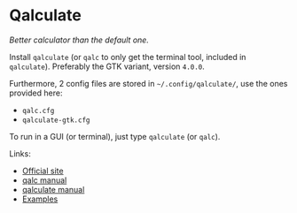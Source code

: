 # Qalculate

*Better calculator than the default one.*

Install ``` qalculate ``` (or ``` qalc ``` to only get the terminal tool, included in ``` qalculate ```). Preferably the GTK variant, version ``` 4.0.0 ```.

Furthermore, 2 config files are stored in ``` ~/.config/qalculate/ ```, use the ones provided here:
- ``` qalc.cfg ```
- ``` qalculate-gtk.cfg ```

To run in a GUI (or terminal), just type ``` qalculate ``` (or ``` qalc ```).

Links:
- [Official site](http://qalculate.github.io/index.html)
- [qalc manual](https://qalculate.github.io/manual/qalc.html)
- [qalculate manual](https://qalculate.github.io/manual/index.html)
- [Examples](https://qalculate.github.io/manual/qalculate-examples.html)
